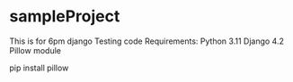 # sampleProject
This is for 6pm django Testing code
Requirements:
Python 3.11
Django 4.2
Pillow module

pip install pillow
